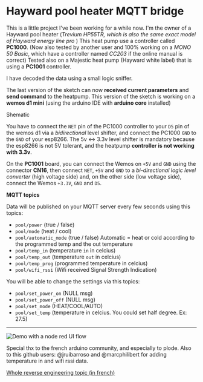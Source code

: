 # Hayward pool heater MQTT bridge

This is a little project I've been working for a while now. I'm the owner of a Hayward pool heater (*Trevium HP55TR, which is also the same exact model of Hayward energy line pro* )
This heat pump use a controller called **PC1000**.
(Now also tested by another user and 100% working on a *MONO 50 Basic*, which have a controller named *CC203* if the online manual is correct)
Tested also on a Majestic heat pump (Hayward white label) that is using a **PC1001** controller.

I have decoded the data using a small logic sniffer.

The last version of the sketch can now **received current parameters** and **send command** to the heatpump.
This version of the sketch is working on a **wemos d1 mini** (using the arduino IDE with **arduino core** installed)

Shematic

You have to connect the `NET` pin of the PC1000 controller to your `D5` pin of the wemos d1 via a *bidirectional* level shifter, and connect the PC1000 `GND` to the `GND` of your esp8266.
The 5v <-> 3.3v level shifter is mandatory because the esp8266 is not 5V tolerant, and the heatpump **controller is not working with 3.3v**.

On the **PC1001** board, you can connect the Wemos on `+5V` and `GND` using the connector **CN16**, then connect `NET`, `+5V` and `GND` to a *bi-directional logic level converter* (high voltage side) and, on the other side (low voltage side), connect the Wemos `+3.3V`, `GND` and `D5`. 

**MQTT topics**

Data will be published on your MQTT server every few seconds using this topics:

- `pool/power`  (true / false)
- `pool/mode` (heat / cool)
- `pool/automatic_mode` (true / false) Automatic = heat or cold according to the programmed temp and the out temperature
- `pool/temp_in`  (temperature `in` in celcius)
- `pool/temp_out`  (temperature `out` in celcius)
- `pool/temp_prog`  (programmed temperature in celcius)
- `pool/wifi_rssi`  (Wifi received Signal Strength Indication)

You will be able to change the settings via this topics:

- `pool/set_power_on`  (NULL msg)
- `pool/set_power_off` (NULL msg)
- `pool/set_mode` (HEAT/COOL/AUTO)
- `pool/set_temp`  (temperature in celcius. You could set half degree. Ex: 27.5)

---------

![Demo with a node red UI flow](https://raw.githubusercontent.com/njanik/hayward-pool-heater-mqtt/master/20200523_111808.jpg)



Special thx to the french arduino community, and especially to plode.
Also to this github users: @jruibarroso and @marcphilibert for adding temperature in and wifi rssi data.

[Whole reverse engineering topic (in french)](https://forum.arduino.cc/index.php?topic=258722.0)



